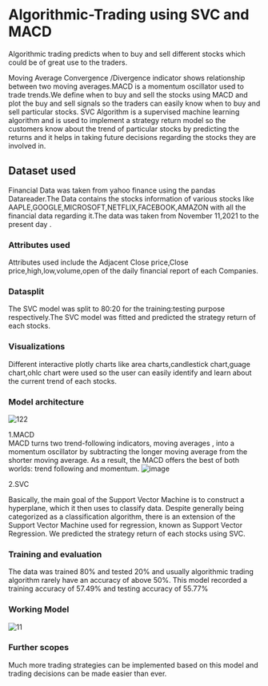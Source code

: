 # Algorithmic-Trading using SVC and MACD
Algorithmic trading predicts when to buy and sell different stocks which could be of great use to the traders.

 Moving Average Convergence /Divergence indicator shows relationship between two moving averages.MACD is a momentum oscillator  used to trade trends.We define when to buy and sell the stocks using MACD and plot the buy and sell signals so the traders can easily know when to buy and sell particular stocks.
 SVC Algorithm is  a supervised machine learning algorithm and is used to implement a strategy return model so the customers know about the trend of particular stocks by predicting the returns and  it helps in taking future decisions regarding the stocks they are involved in.

## Dataset used
Financial Data was taken from yahoo finance using the pandas Datareader.The Data contains the stocks information of various stocks like AAPLE,GOOGLE,MICROSOFT,NETFLIX,FACEBOOK,AMAZON with all the financial data regarding it.The data was taken from November 11,2021 to the present day .

### Attributes used
Attributes used include the Adjacent Close price,Close price,high,low,volume,open  of the daily financial report of each Companies.

### Datasplit
 The SVC model was split to 80:20 for the training:testing purpose respectively.The SVC model was fitted  and predicted the strategy return of each stocks.

 ### Visualizations
 Different interactive plotly charts like area charts,candlestick chart,guage chart,ohlc chart were used so the user can easily identify and learn about the current trend of each stocks.
 ### Model architecture
 ![122](https://user-images.githubusercontent.com/94182708/202833142-3d2e5525-575f-4bc3-ad82-961b1e89bb32.jpg)
 
 1.MACD  
MACD turns two trend-following indicators, moving averages , into a momentum oscillator by subtracting the longer moving average from the shorter moving average. As a result, the MACD offers the best of both worlds: trend following and momentum.
     ![image](https://user-images.githubusercontent.com/94182708/202832885-d87e9ec7-6bc2-452a-ac01-0f630f0ed6b7.png)
     
     
2.SVC

 Basically, the main goal of the Support Vector Machine is to construct a hyperplane, which it then uses to classify data. Despite generally being categorized as a      classification algorithm, there is an extension of the Support Vector Machine used for regression, known as Support Vector Regression.
 We predicted the strategy return of each stocks using SVC.
 
 ### Training and evaluation
 The data was trained 80% and tested 20% and usually algorithmic trading algorithm rarely have an accuracy of above 50%.
  This model recorded a training accuracy of 57.49% and testing accuracy of 55.77%  
     
   ### Working Model
   
   ![11](https://user-images.githubusercontent.com/94182708/202833947-0f06af10-1115-4fc8-84f5-deadadb1f4c6.jpg)
   
   ### Further scopes
   Much more trading strategies can be implemented based on this model and trading decisions can be made easier than ever.
   

     



